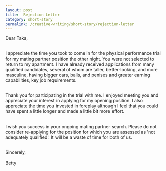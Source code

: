 ```yaml
---
layout: post
title:  Rejection Letter
category: short-story
permalink: /creative-writing/short-story/rejection-letter
---
```


Dear Taka,
<br /><br />

I appreciate the time you took to come in for the physical performance trial for my mating partner position the other night. You were not selected to return to my apartment. I have already received applications from many qualified candidates, several of whom are taller, better-looking, and more masculine, having bigger cars, balls, and penises and greater earning capabilities, key job requirements.
<br /><br />

Thank you for participating in the trial with me. I enjoyed meeting you and appreciate your interest in applying for my opening position. I also appreciate the time you invested in foreplay although I feel that you could have spent a little longer and made a little bit more effort.
<br /><br />

I wish you success in your ongoing mating partner search. Please do not consider re-applying for the position for which you are assessed as 'not adequately qualified'. It will be a waste of time for both of us.
<br /><br />

Sincerely,
<br /><br />
Betty
